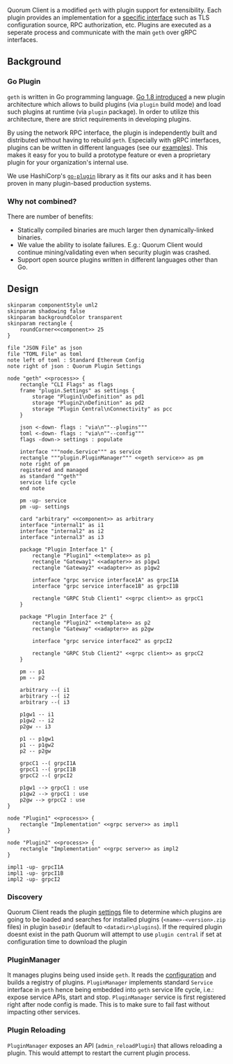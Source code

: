 Quorum Client is a modified `geth` with plugin support for extensibility. Each plugin provides an implementation for a [specific interface](../SupportedInterfaces)
such as TLS configuration source, RPC authorization, etc.
Plugins are executed as a seperate process and communicate with the main `geth` over gRPC interfaces.

## Background

### Go Plugin
`geth` is written in Go programming language. [Go 1.8 introduced](https://golang.org/doc/go1.8#plugin) a new plugin architecture 
which allows to build plugins (via `plugin` build mode) and load such plugins at runtime (via `plugin` package). 
In order to utilize this architecture, there are strict requirements in developing plugins. 

By using the network RPC interface, the plugin is independently built and distributed without having to rebuild `geth`. 
Especially with gRPC interfaces, plugins can be written in different languages (see our [examples](../PluginDevelopment/#examples)).
This makes it easy for you to build a prototype feature or even a proprietary plugin for your organization's internal use.

We use HashiCorp's [`go-plugin`](https://github.com/hashicorp/go-plugin) library as it fits our asks 
and it has been proven in many plugin-based production systems.

### Why not combined?

There are number of benefits:

- Statically compiled binaries are much larger then dynamically-linked binaries.
- We value the ability to isolate failures. E.g.: Quorum Client would continue mining/validating even when security plugin was crashed.
- Support open source plugins written in different languages other than Go.

## Design

```plantuml
skinparam componentStyle uml2
skinparam shadowing false
skinparam backgroundColor transparent
skinparam rectangle {
    roundCorner<<component>> 25
}

file "JSON File" as json
file "TOML File" as toml
note left of toml : Standard Ethereum Config
note right of json : Quorum Plugin Settings

node "geth" <<process>> {
    rectangle "CLI Flags" as flags
    frame "plugin.Settings" as settings {
        storage "Plugin1\nDefinition" as pd1
        storage "Plugin2\nDefinition" as pd2
        storage "Plugin Central\nConnectivity" as pcc
    }

    json <-down- flags : "via\n""--plugins"""
    toml <-down- flags : "via\n""--config"""
    flags -down-> settings : populate

    interface """node.Service""" as service
    rectangle """plugin.PluginManager""" <<geth service>> as pm
    note right of pm
    registered and managed
    as standard ""geth""
    service life cycle
    end note

    pm -up- service
    pm -up- settings

    card "arbitrary" <<component>> as arbitrary
    interface "internal1" as i1
    interface "internal2" as i2
    interface "internal3" as i3

    package "Plugin Interface 1" {
        rectangle "Plugin1" <<template>> as p1
        rectangle "Gateway1" <<adapter>> as p1gw1
        rectangle "Gateway2" <<adapter>> as p1gw2

        interface "grpc service interface1A" as grpcI1A
        interface "grpc service interface1B" as grpcI1B

        rectangle "GRPC Stub Client1" <<grpc client>> as grpcC1
    }
    
    package "Plugin Interface 2" {
        rectangle "Plugin2" <<template>> as p2    
        rectangle "Gateway" <<adapter>> as p2gw

        interface "grpc service interface2" as grpcI2

        rectangle "GRPC Stub Client2" <<grpc client>> as grpcC2
    }

    pm -- p1
    pm -- p2

    arbitrary --( i1
    arbitrary --( i2
    arbitrary --( i3

    p1gw1 -- i1
    p1gw2 -- i2
    p2gw -- i3

    p1 -- p1gw1
    p1 -- p1gw2
    p2 -- p2gw

    grpcC1 --( grpcI1A
    grpcC1 --( grpcI1B
    grpcC2 --( grpcI2

    p1gw1 --> grpcC1 : use
    p1gw2 --> grpcC1 : use
    p2gw --> grpcC2 : use
}

node "Plugin1" <<process>> {
    rectangle "Implementation" <<grpc server>> as impl1
}

node "Plugin2" <<process>> {
    rectangle "Implementation" <<grpc server>> as impl2
}

impl1 -up- grpcI1A
impl1 -up- grpcI1B
impl2 -up- grpcI2

```

### Discovery

Quorum Client reads the plugin [settings](../Settings) file to determine which plugins are going to be loaded and searches for installed plugins
(`<name>-<version>.zip` files) in plugin `baseDir` (default to `<datadir>\plugins`). If the required  plugin doesnt exist in the path Quorum will attempt to use `plugin central` if set at configuration time to download the plugin

### PluginManager

It manages plugins being used inside `geth`. It reads the [configuration](../Settings) and builds a registry of plugins.
`PluginManager` implements standard `Service` interface in `geth` hence being embedded into `geth` service life cycle, i.e.: expose service APIs, start and stop.
`PluginManager` service is first registered right after node config is made. This is to make sure to fail fast without impacting other services.

### Plugin Reloading

`PluginManager` exposes an API (`admin_reloadPlugin`) that allows reloading a plugin. This would attempt to restart the current plugin process. 
